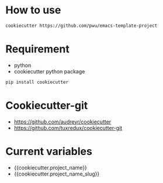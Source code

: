 # How to use 

``` bash
cookiecutter https://github.com/pwu/emacs-template-project
```

# Requirement 

- python 
- cookiecutter python package

```bash
pip install cookiecutter
```

# Cookiecutter-git
- https://github.com/audreyr/cookiecutter
- https://github.com/tuxredux/cookiecutter-git

# Current variables 

- {{cookiecutter.project_name}}
- {{cookiecutter.project_name_slug}}
